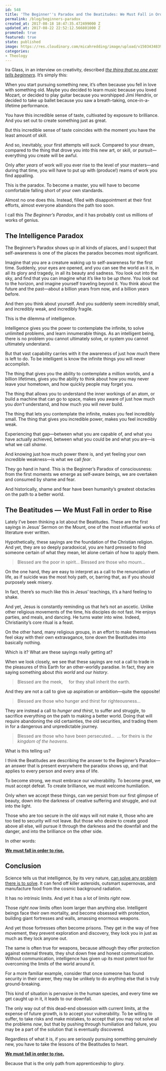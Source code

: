 ```yaml
---
id: 548
title: 'The Beginner''s Paradox and the Beatitudes: We Must Fall in Order to Rise'
permalink: /blog/beginners-paradox
created_at: 2017-08-18 18:47:35.472499000 Z
updated_at: 2017-08-22 22:52:12.566801000 Z
promoted: true
featured: true
state: published
image: https://res.cloudinary.com/micahredding/image/upload/v1503434839/okwel96okrznnpwcmd1u.jpg
categories:
- Theology
---
```

Ira Glass, in an interview on creativity, described *[the thing that no one ever tells beginners](https://www.youtube.com/watch?v=X2wLP0izeJE)*. It’s simply this: 

When you start pursuing something new, it’s often because you fell in love with something old. Maybe you decided to learn music because you loved Mozart, or decided to play guitar because you worshipped Jimi Hendrix, or decided to take up ballet because you saw a breath-taking, once-in-a-lifetime performance. 

You have this incredible sense of taste, cultivated by exposure to brilliance. And you set out to create something just as great.

But this incredible sense of taste coincides with the moment you have the least amount of skill.

And so, inevitably, your first attempts will *suck*. Compared to your dream, compared to the thing that drove you into this new art, or skill, or pursuit—everything you create will be awful.

Only after *years* of work will you ever rise to the level of your masters—and during that time, you will have to put up with (produce!) reams of work you find appalling. 

This is the paradox. To become a master, you will have to become comfortable falling short of your own standards. 

Almost no one does this. Instead, filled with disappointment at their first efforts, almost everyone abandons the path too soon. 

I call this *The Beginner’s Paradox*, and it has probably cost us millions of works of genius.

## The Intelligence Paradox

The Beginner’s Paradox shows up in all kinds of places, and I suspect that self-awareness is one of the places the paradox becomes most significant. 

Imagine that you are a creature waking up to self-awareness for the first time. Suddenly, your eyes are opened, and you can see the world as it is, in all its glory and tragedy, in all its beauty and sadness. You look out into the sky, and find that you can imagine what it’s like to be *up there*. You look out to the horizon, and imagine yourself traveling beyond it. You think about the future and the past—about a billion years from now, and a billion years before. 

And then you think about yourself. And you suddenly seem incredibly small, and incredibly weak, and incredibly fragile. 

This is the dilemma of intelligence. 

Intelligence gives you the power to contemplate the infinite, to solve unlimited problems, and learn innumerable things. As an intelligent being, there is no problem you cannot ultimately solve, or system you cannot ultimately understand.

But that vast capability carries with it the awareness of just how *much* there is left to do. To be intelligent is know the infinite things you will never accomplish.

The thing that gives you the ability to contemplate a million worlds, and a billion lifetimes, gives you the ability to think about how you may never leave your hometown, and how quickly people may forget you. 

The thing that allows you to understand the inner workings of an atom, or build a machine that can go to space, makes you aware of just how much you *don’t* understand, and how much you will never build.

The thing that lets you contemplate the infinite, makes you feel incredibly small. The thing that gives you incredible power, makes you feel incredibly weak. 

Experiencing that gap—between what you are capable of, and what you have actually achieved, between what you could be and what you are—is what we call *shame*.

And knowing just how much power there is, and yet feeling your own incredible weakness—is what we call *fear*.

They go hand in hand. This is the Beginner’s Paradox of consciousness: from the first moments we emerge as self-aware beings, we are overtaken and consumed by shame and fear.

And historically, shame and fear have been humanity’s greatest obstacles on the path to a better world.

## The Beatitudes — We Must Fall in order to Rise

Lately I’ve been thinking a lot about the Beatitudes. These are the first sayings in Jesus’ Sermon on the Mount, one of the most influential works of literature ever written.

Hypothetically, these sayings are the foundation of the Christian religion. And yet, they are so deeply paradoxical, you are hard pressed to find someone certain of what they mean, let alone certain of how to apply them.

> Blessed are the poor in spirit…
> Blessed are those who mourn…

On the one hand, they are easy to interpret as a call to the renunciation of life, as if suicide was the most holy path, or, barring that, as if you should purposely seek misery.

In fact, there’s so much like this in Jesus’ teachings, it’s a hard feeling to shake. 

And yet, Jesus is constantly reminding us that he’s not an ascetic. Unlike other religious movements of the time, his disciples do not fast. He enjoys parties, and meals, and dancing. He turns water into wine. Indeed, Christianity’s core ritual is a feast. 

On the other hand, many religious groups, in an effort to make themselves feel okay with their own extravagance, tone down the Beatitudes into basically nothing.

Which is it? What are these sayings really getting at?

When we look closely, we see that these sayings are not a call to trade in the pleasures of this Earth for an other-worldly paradise. In fact, they are saying something about *this world* and *our history*.

> Blessed are the meek,
>     for they shall inherit the earth.

And they are not a call to give up aspiration or ambition—quite the opposite! 

> Blessed are those who hunger and thirst for righteousness…

They are instead a call to *hunger and thirst*, to suffer and struggle, to sacrifice everything on the path to making a better world. Doing that will require abandoning the old certainties, the old securities, and trading them in for a dangerous and unpredictable journey.

> Blessed are those who have been persecuted…
>  … for theirs is *the kingdom of the heavens*.

What is this telling us?

I think the Beatitudes are describing the answer to the Beginner’s Paradox—an answer that is present everywhere the paradox shows up, and that applies to every person and every area of life. 

To become strong, we must embrace our vulnerability. 
To become great, we must accept defeat. 
To create brilliance, we must welcome humiliation.

Only when we accept these things, can we persist from our first glimpse of beauty, down into the darkness of creative suffering and struggle, and out into the light.

Those who are too secure in the old ways will not make it, those who are too tied to security will not leave. But those who desire to create good above all else, will pursue it through the darkness and the downfall and the danger, and into the brilliance on the other side.

In other words:

**[We must fall in order to rise.](https://www.micahredding.com/blog/beginners-paradox "#tweet-this")**

## Conclusion

Science tells us that intelligence, by its very nature, [can solve any problem there is to solve](http://brickcaster.com/christiantranshumanist/35). It can fend off killer asteroids, outsmart supernovas, and manufacture food from the cosmic background radiation.

It has no intrinsic limits. And yet it has a lot of limits *right now*. 

Those *right now* limits often loom larger than anything else. Intelligent beings face their own mortality, and become obsessed with protection, building giant fortresses and walls, amassing enormous weapons.

And yet those fortresses often become prisons. They get in the way of free movement, they prevent exploration and discovery, they lock you in just as much as they lock anyone out. 

The same is often true for weapons, because although they offer protection against external threats, they shut down free and honest communication. Without communication, intelligence has given up its most potent tool for overcoming the limits of the world around it.

For a more familiar example, consider that once someone has found security in their career, they may be unlikely to do anything else that is truly ground-breaking. 

This kind of situation is pervasive in the human species, and every time we get caught up in it, it leads to our downfall.

The only way out of this dead-end obsession with current limits, at the expense of future growth, is to accept your vulnerability. To be willing to suffer, to take risks and make mistakes, to accept that you may not solve all the problems *now*, but that by pushing through humiliation and failure, you may be a part of the solution that is eventually discovered.

Regardless of what it is, if you are seriously pursuing something genuinely new, you have to take the lessons of the Beatitudes to heart.

**[We must fall in order to rise.](https://www.micahredding.com/blog/beginners-paradox "#tweet-this")**

Because that is the only path from apprenticeship to glory.
